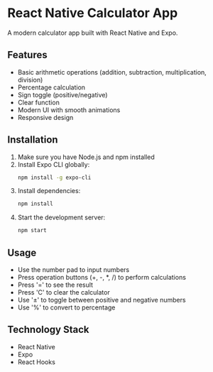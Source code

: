 # React Native Calculator App

A modern calculator app built with React Native and Expo.

## Features

- Basic arithmetic operations (addition, subtraction, multiplication, division)
- Percentage calculation
- Sign toggle (positive/negative)
- Clear function
- Modern UI with smooth animations
- Responsive design

## Installation

1. Make sure you have Node.js and npm installed
2. Install Expo CLI globally:
   ```bash
   npm install -g expo-cli
   ```
3. Install dependencies:
   ```bash
   npm install
   ```
4. Start the development server:
   ```bash
   npm start
   ```

## Usage

- Use the number pad to input numbers
- Press operation buttons (+, -, *, /) to perform calculations
- Press '=' to see the result
- Press 'C' to clear the calculator
- Use '±' to toggle between positive and negative numbers
- Use '%' to convert to percentage

## Technology Stack

- React Native
- Expo
- React Hooks
